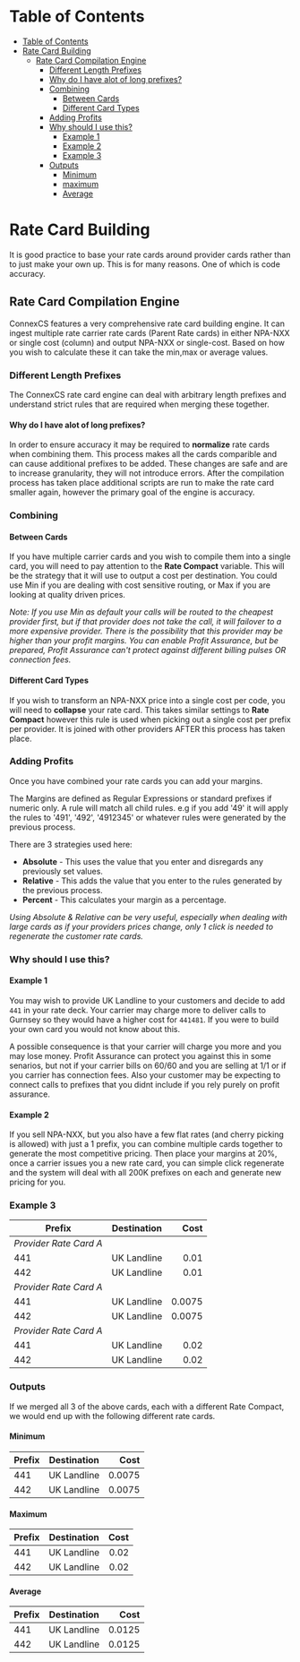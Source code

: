 # Table of Contents

* [Table of Contents](#table-of-contents)
* [Rate Card Building](#rate-card-building)
  * [Rate Card Compilation Engine](#rate-card-compilation-engine)
    * [Different Length Prefixes](#different-length-prefixes)
     * [Why do I have alot of long prefixes?](#why-do-i-have-alot-of-long-prefixes?)
    * [Combining](#combining)
      * [Between Cards](#between-cards)
      * [Different Card Types](#different-card-types)
    * [Adding Profits](#adding-profits)
    * [Why should I use this?](#why-should-i-use-this?)
      * [Example 1](#example-1)
      * [Example 2](#example-2)
      * [Example 3](#example-3)
    * [Outputs](#outputs)
      * [Minimum](#minimum)
      * [maximum](#maximum)
      * [Average](#average)

# Rate Card Building

It is good practice to base your rate cards around provider cards rather than to just make your own up. This is for many reasons. One of which is code accuracy. 

## Rate Card Compilation Engine

ConnexCS features a very comprehensive rate card building engine. It can ingest multiple rate carrier rate cards (Parent Rate cards) in either NPA-NXX or single cost (column) and output NPA-NXX or single-cost.
Based on how you wish to calculate these it can take the min,max or average values.

### Different Length Prefixes
The ConnexCS rate card engine can deal with arbitrary length prefixes and understand strict rules that are required when merging these together.

#### Why do I have alot of long prefixes?
In order to ensure accuracy it may be required to **normalize** rate cards when combining them. This process makes all the cards comparible and can cause additional prefixes to be added. These changes are safe and are to increase granularity, they will not introduce errors. After the compilation process has taken place additional scripts are run to make the rate card smaller again, however the primary goal of the engine is accuracy.

### Combining
#### Between Cards
If you have multiple carrier cards and you wish to compile them into a single card, you will need to pay attention to the **Rate Compact** variable. This will be the strategy that it will use to output a cost per destination. You could use Min if you are dealing with cost sensitive routing, or Max if you are looking at quality driven prices.

_Note: If you use Min as default your calls will be routed to the cheapest provider first, but if that provider does not take the call, it will failover to a more expensive provider. There is the possibility that this provider may be higher than your profit margins. You can enable Profit Assurance, but be prepared, Profit Assurance can't protect against different billing pulses OR connection fees._

#### Different Card Types
If you wish to transform an NPA-NXX price into a single cost per code, you will need to **collapse** your rate card. This takes similar settings to **Rate Compact** however this rule is used when picking out a single cost per prefix per provider. It is joined with other providers AFTER this process has taken place.

### Adding Profits
Once you have combined your rate cards you can add your margins.

The Margins are defined as Regular Expressions or standard prefixes if numeric only. A rule will match all child rules. e.g if you add '49' it will apply the rules to '491', '492', '4912345' or whatever rules were generated by the previous process.

There are 3 strategies used here:
* **Absolute** - This uses the value that you enter and disregards any previously set values.
* **Relative** - This adds the value that you enter to the rules generated by the previous process.
* **Percent** - This calculates your margin as a percentage.

_Using Absolute & Relative can be very useful, especially when dealing with large cards as if your providers prices change, only 1 click is needed to regenerate the customer rate cards._

### Why should I use this?
#### Example 1

You may wish to provide UK Landline to your customers and decide to add `441` in your rate deck. Your carrier may charge more to deliver calls to Gurnsey so they would have a higher cost for `441481`. If you were to build your own card you would not know about this.

A possible consequence is that your carrier will charge you more and you may lose money. Profit Assurance can protect you against this in some senarios, but not if your carrier bills on 60/60 and you are selling at 1/1 or if you carrier has connection fees. Also your customer may be expecting to connect calls to prefixes that you didnt include if you rely purely on profit assurance.

#### Example 2

If you sell NPA-NXX, but you also have a few flat rates (and cherry picking is allowed) with just a 1 prefix, you can combine multiple cards together to generate the most competitive pricing. Then place your margins at 20%, once a carrier issues you a new rate card, you can simple click regenerate and the system will deal with all 200K prefixes on each and generate new pricing for you.

### Example 3


| Prefix  |     Destination     |  Cost |
|----------|:-------------:|------:|
| *Provider Rate Card A* |   |  |
| 441 |    UK Landline |  0.01 |
| 442 | UK Landline |    0.01 |
| *Provider Rate Card A* |  |     |
| 441 | UK Landline |  0.0075 |
| 442 | UK Landline |   0.0075 |
| *Provider Rate Card A* |  |  |
| 441 |  UK Landline |  0.02|
| 442 |  UK Landline |    0.02 |

### Outputs

If we merged all 3 of the above cards, each with a different Rate Compact, we would end up with the following different rate cards.

#### Minimum

| Prefix  |     Destination     |  Cost |
|----------|:-------------:|------:|
| 441 |    UK Landline |  0.0075 |
| 442 | UK Landline |   0.0075 |

#### Maximum

| Prefix  |     Destination     |  Cost |
|----------|:-------------:|------:|
| 441 |    UK Landline |  0.02 |
| 442 | UK Landline |   0.02 |

#### Average

| Prefix  |     Destination     |  Cost |
|----------|:-------------:|------:|
| 441 |    UK Landline |  0.0125 |
| 442 | UK Landline |   0.0125 |
